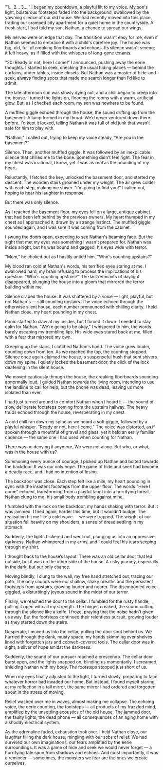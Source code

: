 "1... 2... 3...," I began my countdown, a playful lilt to my voice. My son's light, boisterous footsteps faded into the background, swallowed by the yawning silence of our old house. We had recently moved into this place, trading our cramped city apartment for a quiet home in the countryside. A fresh start, I had told my son, Nathan, a chance to spread our wings.  
  
My nerves were on edge that day. The transition wasn't easy for me, even if Nathan seemed to embrace it with a child's carefree joy. The house was big, old, full of creaking floorboards and echoes. Its silence wasn't serene; it felt heavy, as if filled with the whispers of long-gone tenants.  
  
"20! Ready or not, here I come!" I announced, pushing away the eerie thoughts. I started to seek, checking the usual hiding places — behind the curtains, under tables, inside closets. But Nathan was a master of hide-and-seek, always finding spots that made me search longer than I'd like to admit.  
  
The late afternoon sun was slowly dying out, and a chill began to creep into the house. I turned the lights on, flooding the rooms with a warm, artificial glow. But, as I checked each room, my son was nowhere to be found.  
  
A muffled giggle echoed through the house, the sound drifting up from the basement. A lump formed in my throat. We'd never ventured down there before. I'd kept it locked, telling Nathan it was full of old junk that wasn't safe for him to play with.  
  
"Nathan," I called out, trying to keep my voice steady, "Are you in the basement?"  
  
Silence. Then, another muffled giggle. It was followed by an inexplicable silence that chilled me to the bone. Something didn't feel right. The fear in my chest was irrational, I knew, yet it was as real as the pounding of my heart.  
  
Reluctantly, I fetched the key, unlocked the basement door, and started my descent. The wooden stairs groaned under my weight. The air grew colder with each step, making me shiver. "I'm going to find you!" I called out, hoping to hear his laughter in response.  
  
But there was only silence.  
  
As I reached the basement floor, my eyes fell on a large, antique cabinet that had been left behind by the previous owners. My heart thumped in my chest as I approached it, drawn by a strange instinct. The muffled giggle sounded again, and I was sure it was coming from the cabinet.  
  
I swung the doors open, expecting to see Nathan's beaming face. But the sight that met my eyes was something I wasn't prepared for. Nathan was inside alright, but he was bound and gagged, his eyes wide with terror.  
  
"Mom," he choked out as I hastily untied him, "Who's counting upstairs?"  
  
My blood ran cold at Nathan's words, his terrified eyes staring at me. I swallowed hard, my brain refusing to process the implications of his question. "Who's counting upstairs?" The last remnants of daylight disappeared, plunging the house into a gloom that mirrored the terror building within me.  
  
Silence draped the house. It was shattered by a voice — light, playful, but not Nathan's — still counting upstairs. The voice echoed through the otherwise silent house, each number pronounced with chilling clarity. I held Nathan close, my heart pounding in my chest.  
  
Panic started to claw at my insides, but I forced it down. I needed to stay calm for Nathan. "We're going to be okay," I whispered to him, the words barely escaping my trembling lips. His wide eyes stared back at me, filled with a fear that mirrored my own.  
  
Creeping up the stairs, I clutched Nathan's hand. The voice grew louder, counting down from ten. As we reached the top, the counting stopped. Silence once again claimed the house, a suspenseful hush that sent shivers down my spine. I quietly locked the basement door, the click of the lock deafening in the silent house.  
  
We moved cautiously through the house, the creaking floorboards sounding abnormally loud. I guided Nathan towards the living room, intending to use the landline to call for help, but the phone was dead, leaving us more isolated than ever.  
  
I had just turned around to comfort Nathan when I heard it — the sound of slow, deliberate footsteps coming from the upstairs hallway. The heavy thuds echoed through the house, reverberating in my chest.  
  
A cold chill ran down my spine as we heard a soft giggle, followed by a playful whisper. "Ready or not, here I come." The voice was distorted, as if spoken through a mouthful of gravel and glass, yet it held an eerily familiar cadence — the same one I had used when counting for Nathan.  
  
There was no denying it anymore. We were not alone. But who, or what, was in the house with us?  
  
Summoning every ounce of courage, I picked up Nathan and bolted towards the backdoor. It was our only hope. The game of hide and seek had become a deadly race, and I had no intention of losing.  
  
The backdoor was close. Each step felt like a mile, my heart pounding in sync with the insistent footsteps from the upper floor. The words "Here I come" echoed, transforming from a playful taunt into a horrifying threat. Nathan clung to me, his small body trembling against mine.  
  
I fumbled with the lock on the backdoor, my hands shaking with terror. But it was jammed. I tried again, harder this time, but it wouldn't budge. The realisation hit me like a cold wave — we were trapped. The weight of our situation fell heavily on my shoulders, a sense of dread settling in my stomach.  
  
Suddenly, the lights flickered and went out, plunging us into an oppressive darkness. Nathan whimpered in my arms, and I could feel his tears seeping through my shirt.  
  
I thought back to the house’s layout. There was an old cellar door that led outside, but it was on the other side of the house. A risky journey, especially in the dark, but our only chance.  
  
Moving blindly, I clung to the wall, my free hand stretched out, tracing our path. The only sounds were our shallow, shaky breaths and the persistent footsteps from upstairs, growing louder and nearer. The disembodied voice giggled, a disturbingly joyous sound in the midst of our terror.  
  
Finally, we reached the door to the cellar. I fumbled for the rusty handle, pulling it open with all my strength. The hinges creaked, the sound cutting through the silence like a knife. I froze, praying that the noise hadn’t given us away. But the footsteps continued their relentless pursuit, growing louder as they started down the stairs.  
  
Desperate, I moved us into the cellar, pulling the door shut behind us. We hurried through the dank, musty space, my hands skimming over shelves lined with forgotten jars and cobweb-covered tools. The cellar door was in sight, a sliver of hope amidst the darkness.  
  
Suddenly, the sound of our pursuer reached a crescendo. The cellar door burst open, and the lights snapped on, blinding us momentarily. I screamed, shielding Nathan with my body. The footsteps stopped just short of us.  
  
When my eyes finally adjusted to the light, I turned slowly, preparing to face whatever horror had invaded our home. But instead, I found myself staring at my reflection in a tall mirror, the same mirror I had ordered and forgotten about in the stress of moving.  
  
Relief washed over me in waves, almost making me collapse. The echoing voice, the eerie counting, the footsteps — all products of my frazzled mind, amplified by the unsettling acoustics of the old house. The jammed door, the faulty lights, the dead phone — all consequences of an aging home with a shoddy electrical system.  
  
As the adrenaline faded, exhaustion took over. I held Nathan close, our laughter filling the dark house, mingling with our sobs of relief. We had survived our own imaginations, our fears amplified by the eerie surroundings. It was a game of hide and seek we would never forget — a horrifying tale spun from shadows and echoes. And most importantly, it was a reminder — sometimes, the monsters we fear are the ones we create ourselves.